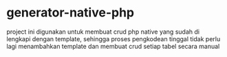 # generator-native-php
project ini digunakan untuk membuat crud php native yang sudah di lengkapi dengan template, sehingga proses pengkodean tinggal tidak perlu lagi menambahkan template dan membuat crud setiap tabel secara manual
